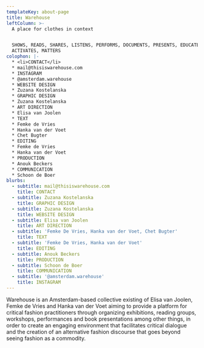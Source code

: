 ```yaml
---
templateKey: about-page
title: Warehouse
leftColumn: >-
  A place for clothes in context


  SHOWS, READS, SHARES, LISTENS, PERFORMS, DOCUMENTS, PRESENTS, EDUCATES,
  ACTIVATES, MATTERS
colophon: |-
  * <li>CONTACT</li>
  * mail@thisiswarehouse.com
  * INSTAGRAM
  * @amsterdam.warehouse
  * WEBSITE DESIGN
  * Zuzana Kostelanska
  * GRAPHIC DESIGN
  * Zuzana Kostelanska
  * ART DIRECTION
  * Elisa van Joolen
  * TEXT
  * Femke de Vries
  * Hanka van der Voet
  * Chet Bugter
  * EDITING
  * Femke de Vries
  * Hanka van der Voet
  * PRODUCTION
  * Anouk Beckers
  * COMMUNICATION
  * Schoon de Boer
blurbs:
  - subtitle: mail@thisiswarehouse.com
    title: CONTACT
  - subtitle: Zuzana Kostelanska
    title: GRAPHIC DESIGN
  - subtitle: Zuzana Kostelanska
    title: WEBSITE DESIGN
  - subtitle: Elisa van Joolen
    title: ART DIRECTION
  - subtitle: 'Femke De Vries, Hanka van der Voet, Chet Bugter'
    title: TEXT
  - subtitle: 'Femke De Vries, Hanka van der Voet'
    title: EDITING
  - subtitle: Anouk Beckers
    title: PRODUCTION
  - subtitle: Schoon de Boer
    title: COMMUNICATION
  - subtitle: '@amsterdam.warehouse'
    title: INSTAGRAM
---
```

Warehouse is an Amsterdam-based collective existing of Elisa van Joolen, Femke de Vries and Hanka van der Voet aiming to provide a platform for critical fashion practitioners through organizing exhibitions, reading groups, workshops, performances and book presentations among other things, in order to create an engaging environment that facilitates critical dialogue and the creation of an alternative fashion discourse that goes beyond seeing fashion as a commodity.
